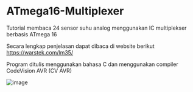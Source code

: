 # ATmega16-Multiplexer
Tutorial membaca 24 sensor suhu analog menggunakan IC multiplekser berbasis ATmega 16 

Secara lengkap penjelasan dapat dibaca di website berikut https://warstek.com/lm35/

Program ditulis menggunakan bahasa C dan menggunakan compiler CodeVision AVR (CV AVR)

![image](https://user-images.githubusercontent.com/17795544/113720496-e57b3b80-9718-11eb-9054-e0dbb6606744.png)

